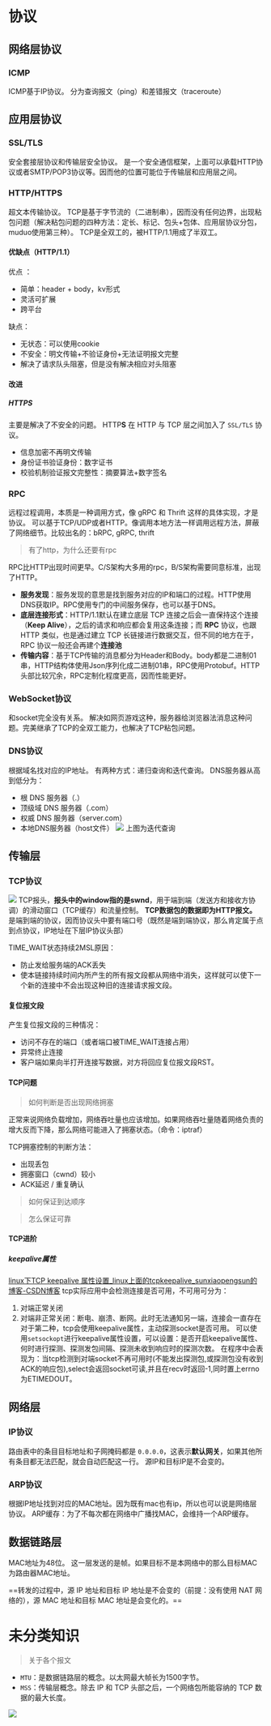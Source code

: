 # 协议

## 网络层协议

### ICMP

ICMP基于IP协议。
分为查询报文（ping）和差错报文（traceroute）

## 应用层协议

### SSL/TLS

安全套接层协议和传输层安全协议。
是一个安全通信框架，上面可以承载HTTP协议或者SMTP/POP3协议等。因而他的位置可能位于传输层和应用层之间。

### HTTP/HTTPS

超文本传输协议。
TCP是基于字节流的（二进制串），因而没有任何边界，出现粘包问题（解决粘包问题的四种方法：定长、标记、包头+包体、应用层协议分包，muduo使用第三种）。
TCP是全双工的，被HTTP/1.1用成了半双工。

#### 优缺点（HTTP/1.1）

优点 ：
- 简单：header + body，kv形式
- 灵活可扩展
- 跨平台

缺点：
- 无状态：可以使用cookie
- 不安全：明文传输+不验证身份+无法证明报文完整
- 解决了请求队头阻塞，但是没有解决相应对头阻塞

#### 改进

##### HTTPS

主要是解决了不安全的问题。
HTTP**S** 在 HTTP 与 TCP 层之间加入了 `SSL/TLS` 协议。
- 信息加密不再明文传输
- 身份证书验证身份：数字证书
- 校验机制验证报文完整性：摘要算法+数字签名


### RPC

远程过程调用，本质是一种调用方式，像 gRPC 和 Thrift 这样的具体实现，才是协议。
可以基于TCP/UDP或者HTTP。像调用本地方法一样调用远程方法，屏蔽了网络细节。比较出名的：bRPC, gRPC, thrift

>有了http，为什么还要有rpc

RPC比HTTP出现时间更早。C/S架构大多用的rpc，B/S架构需要同意标准，出现了HTTP。

- **服务发现**：服务发现的意思是找到服务对应的IP和端口的过程。HTTP使用DNS获取IP。RPC使用专门的中间服务保存，也可以基于DNS。
- **底层连接形式**：HTTP/1.1默认在建立底层 TCP 连接之后会一直保持这个连接（**Keep Alive**），之后的请求和响应都会复用这条连接；而 **RPC** 协议，也跟 HTTP 类似，也是通过建立 TCP 长链接进行数据交互，但不同的地方在于，RPC 协议一般还会再建个**连接池**
- **传输内容**：基于TCP传输的消息都分为Header和Body。body都是二进制01串，HTTP结构体使用Json序列化成二进制01串，RPC使用Protobuf。HTTP头部比较冗余，RPC定制化程度更高，因而性能更好。

### WebSocket协议

和socket完全没有关系。
解决如网页游戏这种，服务器给浏览器法消息这种问题。完美继承了TCP的全双工能力，也解决了TCP粘包问题。

### DNS协议

根据域名找对应的IP地址。
有两种方式：递归查询和迭代查询。
DNS服务器从高到低分为：
- 根 DNS 服务器（.）
- 顶级域 DNS 服务器（.com）
- 权威 DNS 服务器（server.com）
- 本地DNS服务器（host文件）
![](Pasted%20image%2020230730163014.png)
上图为迭代查询

## 传输层

### TCP协议

![](Pasted%20image%2020230730163423.png)
TCP报头，**报头中的window指的是swnd**，用于端到端（发送方和接收方协调）的滑动窗口（TCP缓存）和流量控制。
**TCP数据包的数据即为HTTP报文。**
是端到端的协议，因而协议头中要有端口号（既然是端到端协议，那么肯定属于点到点协议，IP地址在下层IP协议头部）


TIME_WAIT状态持续2MSL原因：
- 防止发给服务端的ACK丢失
- 使本链接持续时间内所产生的所有报文段都从网络中消失，这样就可以使下一个新的连接中不会出现这种旧的连接请求报文段。

#### 复位报文段

产生复位报文段的三种情况：
- 访问不存在的端口（或者端口被TIME_WAIT连接占用）
- 异常终止连接
- 客户端如果向半打开连接写数据，对方将回应复位报文段RST。

#### TCP问题

>如何判断是否出现网络拥塞

正常来说网络负载增加，网络吞吐量也应该增加。如果网络吞吐量随着网络负责的增大反而下降，那么网络可能进入了拥塞状态。（命令：iptraf）

TCP拥塞控制的判断方法：
- 出现丢包
- 拥塞窗口（cwnd）较小
- ACK延迟 / 重复确认

>如何保证到达顺序

>怎么保证可靠

#### TCP进阶
##### keepalive属性
[linux下TCP keepalive 属性设置_linux上面的tcpkeepalive_sunxiaopengsun的博客-CSDN博客](https://blog.csdn.net/sunxiaopengsun/article/details/56842748#:~:text=tcp%E5%8D%8F%E8%AE%AE%E6%A0%88%E6%9C%89%E4%B8%AAkeepalive%E7%9A%84%E5%B1%9E%E6%80%A7%2C%E5%8F%AF%E4%BB%A5%E4%B8%BB%E5%8A%A8%E6%8E%A2%E6%B5%8Bsocket%E6%98%AF%E5%90%A6%E5%8F%AF%E7%94%A8%2C%E4%B8%8D%E8%BF%87%E8%BF%99%E4%B8%AA%E5%B1%9E%E6%80%A7%E7%9A%84%E9%BB%98%E8%AE%A4%E5%80%BC%E5%BE%88%E5%A4%A7.%20%E5%85%A8%E5%B1%80%E8%AE%BE%E7%BD%AE%E5%8F%AF%E6%9B%B4%E6%94%B9%2Fetc%2Fsysctl.conf%2C%E5%8A%A0%E4%B8%8A%3A%20net.ipv4.tcp_keepalive_intvl%20%3D%2020,net.ipv4.tcp_keepalive_probes%20%3D%203%20net.ipv4.tcp_keepalive_time%20%3D%2060)
tcp实际应用中会检测连接是否可用，不可用可分为：
1. 对端正常关闭
2. 对端非正常关闭：断电、崩溃、断网。此时无法通知另一端，连接会一直存在
对于第二种，tcp会使用keepalive属性，主动探测socket是否可用。
可以使用`setsockopt`进行keepalive属性设置，可以设置：是否开启keepalive属性、何时进行探测、探测发包间隔、探测未收到响应时的探测次数。
在程序中会表现为：当tcp检测到对端socket不再可用时(不能发出探测包,或探测包没有收到ACK的响应包),select会返回socket可读,并且在recv时返回-1,同时置上errno为ETIMEDOUT。
## 网络层

### IP协议

路由表中的条目目标地址和子网掩码都是 `0.0.0.0`，这表示**默认网关**，如果其他所有条目都无法匹配，就会自动匹配这一行。
源IP和目标IP是不会变的。

### ARP协议

根据IP地址找到对应的MAC地址。因为既有mac也有ip，所以也可以说是网络层协议。
ARP缓存：为了不每次都在网络中广播找MAC，会维持一个ARP缓存。

## 数据链路层

MAC地址为48位。
这一层发送的是帧。如果目标不是本网络中的那么目标MAC为路由器MAC地址。

==转发的过程中，源 IP 地址和目标 IP 地址是不会变的（前提：没有使用 NAT 网络的），源 MAC 地址和目标 MAC 地址是会变化的。==

# 未分类知识

> 关于各个报文

- `MTU`：是数据链路层的概念。以太网最大帧长为1500字节。
- `MSS`：传输层概念。除去 IP 和 TCP 头部之后，一个网络包所能容纳的 TCP 数据的最大长度。

![](Pasted%20image%2020230730163957.png)